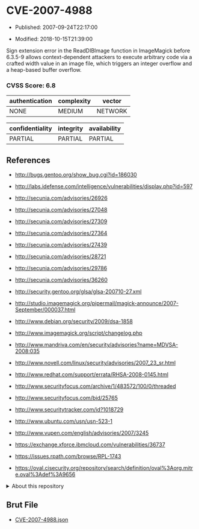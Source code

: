 # CVE-2007-4988

- Published: 2007-09-24T22:17:00

- Modified: 2018-10-15T21:39:00

Sign extension error in the ReadDIBImage function in ImageMagick before 6.3.5-9 allows context-dependent attackers to execute arbitrary code via a crafted width value in an image file, which triggers an integer overflow and a heap-based buffer overflow.

### CVSS Score: **6.8**

| authentication | complexity | vector |
| --- | --- | --- |
| NONE | MEDIUM | NETWORK |

| confidentiality | integrity | availability |
| --- | --- | --- |
| PARTIAL | PARTIAL | PARTIAL |

## References

* http://bugs.gentoo.org/show_bug.cgi?id=186030

* http://labs.idefense.com/intelligence/vulnerabilities/display.php?id=597

* http://secunia.com/advisories/26926

* http://secunia.com/advisories/27048

* http://secunia.com/advisories/27309

* http://secunia.com/advisories/27364

* http://secunia.com/advisories/27439

* http://secunia.com/advisories/28721

* http://secunia.com/advisories/29786

* http://secunia.com/advisories/36260

* http://security.gentoo.org/glsa/glsa-200710-27.xml

* http://studio.imagemagick.org/pipermail/magick-announce/2007-September/000037.html

* http://www.debian.org/security/2009/dsa-1858

* http://www.imagemagick.org/script/changelog.php

* http://www.mandriva.com/en/security/advisories?name=MDVSA-2008:035

* http://www.novell.com/linux/security/advisories/2007_23_sr.html

* http://www.redhat.com/support/errata/RHSA-2008-0145.html

* http://www.securityfocus.com/archive/1/483572/100/0/threaded

* http://www.securityfocus.com/bid/25765

* http://www.securitytracker.com/id?1018729

* http://www.ubuntu.com/usn/usn-523-1

* http://www.vupen.com/english/advisories/2007/3245

* https://exchange.xforce.ibmcloud.com/vulnerabilities/36737

* https://issues.rpath.com/browse/RPL-1743

* https://oval.cisecurity.org/repository/search/definition/oval%3Aorg.mitre.oval%3Adef%3A9656

<details>
<summary>About this repository</summary> 

  This repository is part of the project [Live Hack CVE](https://github.com/Live-Hack-CVE). Main website can be found [www.live-hack.org](https://www.live-hack.org) 
  
  Made by [Sn0wAlice](https://github.com/Sn0wAlice) for the people that care about security and need to have a feed of the latest CVEs. Hope you enjoy it, don't forget to star the repo and follow me on [Twitter](https://twitter.com/Sn0wAlice) and [Github](https://github.com/Sn0wAlice). And that is my [personnal website](https://www.alice-snow.me/)

  - [Home Page](https://github.com/Live-Hack-CVE)
  - [Framework](https://github.com/Live-Hack-CVE/cve-framework)
  - [CVE database](https://github.com/Live-Hack-CVE/full_database)
  - [Changelog](https://github.com/Live-Hack-CVE/Changelog)
</details>

## Brut File

* [CVE-2007-4988.json](https://raw.githubusercontent.com/Live-Hack-CVE/full_database/main/cves/2007/CVE-2007-4988.json)

